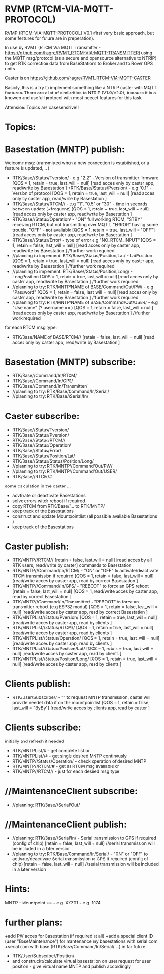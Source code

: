 # RVMP (RTCM-VIA-MQTT-PROTOCOL)

RVMP (RTCM-VIA-MQTT-PROTOCOL) V0.1 (first very basic approach, but some features for future are in preperation).

In use by RVMT (RTCM Via MQTT Transmitter - https://github.com/hagre/RVMT_RTCM-VIA-MQTT-TRANSMITTER) using the MQTT msg/protocol (as a secure and opensource alternative to NTRIP) to get RTK correction data from BaseStations to Broker and to Rover GPS units.

Caster is on https://github.com/hagre/RVMT_RTCM-VIA-MQTT-CASTER

Basicly, this is a try to implement something like a NTRIP caster with MQTT features. There are a lot of similarities to NTRIP (V1.0/V2.0), because it is a knowen and usefull protocol with most needet features for this task.

Attension: Topics are casesensitive!!

# Topics:

# Basestation (MNTP) publish:
Welcome msg: (transmitted when a new connection is established, or a feature is updated, .. )
+ RTK/Base/<NAME of BASE>/Status/Tversion/ - e.g "2.2" - Version of transmitter firmware [QOS = 1, retain = true, last_will = null] [read acces only by caster app, read/write by Basestation ]
+RTK/Base/<NAME of BASE>/Status/Pversion/ - e.g "0.1" - Version of protocol [QOS = 1, retain = true, last_will = null] [read acces only by caster app, read/write by Basestation ]
+ RTK/Base/<NAME of BASE>/Status/RTCM/<TYPE of MSG>/ - e.g "1", "0.5" or "30" - time in seconds between update (~frequenz) [QOS = 1, retain = true, last_will = null] [read acces only by caster app, read/write by Basestation ]
+ RTK/Base/<NAME of BASE>/Status/Operation/ - "ON" full working RTCM, "STBY" receiving RTCM, but not transmitting over MQTT, "ERROR" having some trouble, "OFF" - not avaliable  [QOS = 1, retain = true, last_will = "OFF"] [read acces only by caster app, read/write by Basestation ]
+ RTK/Base/<NAME of BASE>/Status/Error/ - type of error e.g "NO_RTCM_INPUT"  [QOS = 1, retain = false, last_will = null] [read acces only by caster app, read/write by Basestation ] //further work required 
+ //planning to implement: RTK/Base/<NAME of BASE>/Status/Position/Lat/ - LatPosition [QOS = 1, retain = true, last_will = null] [read acces only by caster app, read/write by Basestation ] //further work required 
+ //planning to implement: RTK/Base/<NAME of BASE>/Status/Position/Long/ - LongPosition [QOS = 1, retain = true, last_will = null] [read acces only by caster app, read/write by Basestation ] //further work required 
+ //planning to try: RTK/MNTP/NAME of BASE/Command/Out/PW/ - e.g "Password" [QOS = 1, retain = false, last_will = null] [read acces only by caster app, read/write by Basestation ] //further work required 
+ //planning to try: RTK/MNTP/NAME of BASE/Command/Out/USER/ - e.g "Username" (? username == <NAME of MNTP>) [QOS = 1, retain = false, last_will = null] [read acces only by caster app, read/write by Basestation ] //further work required

for each RTCM msg type:
+ RTK/Base/NAME of BASE/RTCM/<TYPE of MSG>/ [retain = false, last_will = null] [read acces only by caster app, read/write by Basestation ]

# Basestation (MNTP) subscribe:
+ RTK/Base/<NAME of BASE>/Command/In/RTCM/ 
+ RTK/Base/<NAME of BASE>/Command/In/GPS/ 
+ RTK/Base/<NAME of BASE>/Command/In/Transmitter/ 
+ //planning to try: RTK/Base/<NAME of BASE>Command/In/Serial/
+ //planning to try: RTK/Base/<NAME of BASE>/Serial/In/ 

# Caster subscribe:
+ RTK/Base/<NAME of BASE>/Status/Tversion/ 
+ RTK/Base/<NAME of BASE>/Status/Pversion/ 
+ RTK/Base/<NAME of BASE>/Status/RTCM/<TYPE of MSG>/ 
+ RTK/Base/<NAME of BASE>/Status/Operation/ 
+ RTK/Base/<NAME of BASE>/Status/Error/
+ RTK/Base/<NAME of BASE>/Status/Position/Lat/
+ RTK/Base/<NAME of BASE>/Status/Status/Position/Long/
+ //planning to try: RTK/MNTP/<NAME of BASE>/Command/Out/PW/
+ //planning to try: RTK/MNTP/<NAME of BASE>/Command/Out/USER/
+ RTK/Base/<NAME of BASE>/RTCM/#

some calculation in the caster ....  
- acvtivate or deactivate Basestations
- solve errors witch reboot if required
- copy RTCM from RTK/Base/<NAME of BASE>/... to RTK/MNTP/<NAME of MNTP>
- keep track of the Basestations
- construct and update Mountpointlist (all possible avaliable Basestations )
- keep track of the Basestations

# Caster publish:
+ RTK/MNTP/<NAME of MNTP>/RTCM/<TYPE of MSG>/ [retain = false, last_will = null] [read acces by all RTK users, read/write by caster]
commands to Basestation
+ RTK/MNTP/<NAME of MNTP>/Command/In/RTCM/ - "ON" or "OFF" to activate/deactivate RTCM transmission if required [QOS = 1, retain = false, last_will = null] [read/write acces by caster app, read by correct Basestation ]
+ RTK/MNTP/<NAME of MNTP>/Command/In/GPS/ - "REBOOT" to force an GPS reboot [retain = false, last_will = null] [QOS = 1, read/write acces by caster app, read by correct Basestation ]
+ RTK/MNTP/<NAME of MNTP>/Command/In/Transmitter/ - "REBOOT" to force an transmitter reboot (e.g ESP32 modul) [QOS = 1, retain = false, last_will = null] [read/write acces by caster app, read by correct Basestation ]
+ RTK/MNTPList/<NAME of BASE>/Status/Pversion/ [QOS = 1, retain = true, last_will = null] [read/write acces by caster app, read by clients ]
+ RTK/MNTPList/<NAME of BASE>/Status/RTCM/<TYPE of MSG>/  [QOS = 1, retain = true, last_will = null] [read/write acces by caster app, read by clients ]
+ RTK/MNTPList/<NAME of BASE>/Status/Operation/  [QOS = 1, retain = true, last_will = null] [read/write acces by caster app, read by clients ]
+ RTK/MNTPList/<NAME of BASE>/Status/Position/Lat/ [QOS = 1, retain = true, last_will = null] [read/write acces by caster app, read by clients ]
+ RTK/MNTPList/<NAME of BASE>/Status/Position/Long/ [QOS = 1, retain = true, last_will = null] [read/write acces by caster app, read by clients ]

# Clients publish:
+ RTK/User/Subscribe/<NAME of USER>/ - "<NAME of MNTP>" to request MNTP transmission, caster will provide needet data if on the mountpointlist [QOS = 1, retain = false, last_will = "ByBy"] [read/write acces by clients app, read by caster ]

# Clients subscribe:
initially and refresh if needed
+ RTK/MNTPList/# - get complete list
or 
+ RTK/MNTPList/<NAME of MNTP>/# - get single desired MNTP
continously 
+ RTK/MNTP/<NAME of MNTP>/Status/Operation/ - check operation of desired MNTP
+ RTK/MNTP/<NAME of MNTP>/RTCM/# - get all RTCM msg avaliable
or 
+ RTK/MNTP/<NAME of MNTP>/RTCM/<TYPE of MSG>/ - just for each desired msg type

# //MaintenanceClient subscribe:
+ //planning: RTK/Base/<NAME of BASE>/Serial/Out/

# //MaintenanceClient publish:
+ //planning: RTK/Base/<NAME of BASE>/Serial/In/ -  Serial transmission to GPS if required (config of chip) [retain = false, last_will = null] //serial transmission will be included in a later version
+ //planning to try: RTK/Base/<NAME of BASE>Command/In/Serial/ - "ON" or "OFF" to activate/deactivate Serial transmission to GPS if required (config of chip) [retain = false, last_will = null] //serial transmission will be included in a later version


# Hints:
MNTP - Mountpoint
<NAME of MNTP>  == <NAME of BASE>- e.g. XYZ01
<TYPE of MSG> - e.g. 1074


# further plans:
+add PW acces for Basestation (if required at all)
+add a special client ID  (user "BaseMaintenance") for mantenance my basestations with serial com
+serial com with base (RTK/Base/<NAME of BASE>Command/In/Serial/ ...)
in far future
+ RTK/User/Subscribe/<NAME of USER>/Position/
+ and construckt/calculate virtual basestation on user request for user position - give virtual name MNTP and publish accordingly
